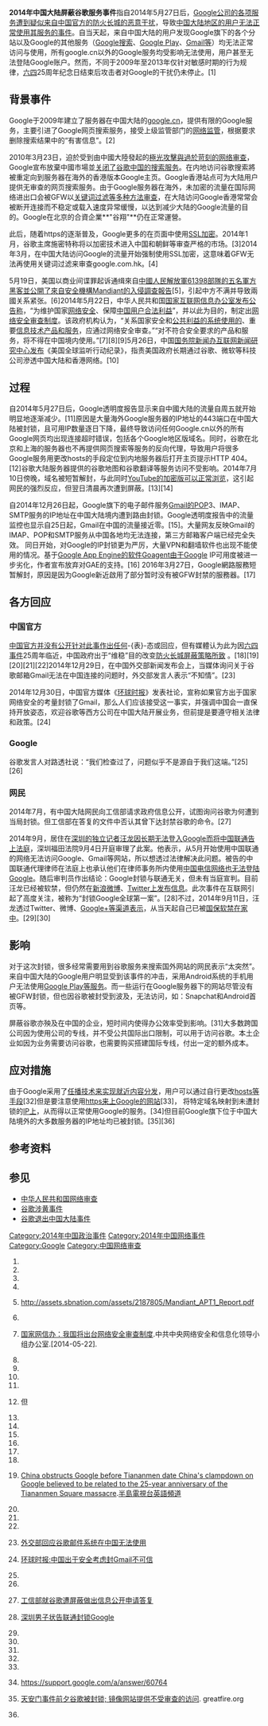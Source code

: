 **2014年中国大陆屏蔽谷歌服务事件**指自2014年5月27日后，[Google公司的各项服务遭到疑似来自中国官方的](../Page/Google.md "wikilink")[防火长城的恶意干扰](../Page/防火长城.md "wikilink")，导致[中国大陆地区的用户无法正常使用其服务的事件](../Page/中国大陆.md "wikilink")。自当天起，来自中国大陆的用户发现Google旗下的各个分站以及Google的其他服务（[Google搜索](../Page/Google搜索.md "wikilink")、[Google
Play](../Page/Google_Play.md "wikilink")、[Gmail等](../Page/Gmail.md "wikilink")）均无法正常访问与使用，所有google.cn以外的Google服务均受影响无法使用，用户甚至无法登陆Google账户。然而，不同于2009年至2013年仅针对敏感时期的行为规律，[六四](../Page/六四事件.md "wikilink")25周年纪念日结束后攻击者对Google的干扰仍未停止。\[1\]

## 背景事件

Google于2009年建立了服务器在中国大陆的[google.cn](https://zh.wikipedia.org/wiki/google.cn "wikilink")，提供有限的Google服务，主要引进了Google网页搜索服务，接受上级监管部门的[网络监管](https://zh.wikipedia.org/wiki/网络审查 "wikilink")，根据要求删除搜索结果中的“有害信息”。\[2\]

2010年3月23日，迫於受到由中國大陸發起的[極光攻擊與過於苛刻的网络审查](../Page/极光行动.md "wikilink")，Google宣布放棄中國市場並[关闭了谷歌中国的搜索服务](../Page/谷歌退出中国大陆事件.md "wikilink")。在内地访问谷歌搜索將被重定向到服务器在海外的香港版本Google主页。Google香港站点可为大陆用户提供无审查的网页搜索服务。由于Google服务器在海外，未加密的流量在国际网络进出口会被GFW以[关键词过滤等多种方法审查](https://zh.wikipedia.org/wiki/GFW "wikilink")，在大陆访问Google香港常常会被断开连接而不稳定或载入速度异常缓慢，以达到减少大陆的Google流量的目的。Google在北京的合資企業**"谷翔"**仍在正常運營。

此后，随着https的逐渐普及，Google更多的在页面中使用[SSL加密](https://zh.wikipedia.org/wiki/SSL "wikilink")。2014年1月，谷歌主席施密特称将以加密技术进入中国和朝鲜等审查严格的市场。\[3\]2014年3月，在中国大陆访问Google的流量开始强制使用SSL加密，这意味着GFW无法再使用关键词过滤来审查google.com.hk。\[4\]

5月19日，美国以商业间谍罪起诉通缉來自[中國人民解放軍61398部隊的五名軍方黑客並公開了來自安全機構Mandiant的入侵調查報告](../Page/中國人民解放軍61398部隊.md "wikilink")\[5\]，引起中方不满并导致兩國关系紧张。\[6\]2014年5月22日，中华人民共和国[国家互联网信息办公室发布公告称](https://zh.wikipedia.org/wiki/国家互联网信息办公室 "wikilink")，“为维护国家[网络安全](../Page/网络安全.md "wikilink")、保障[中国用户合法利益](https://zh.wikipedia.org/wiki/中国 "wikilink")”，并以此为目的，制定出[网络安全审查制度](https://zh.wikipedia.org/wiki/网络安全审查制度 "wikilink")。该政府机构认为，“关系国家安全和[公共利益的](https://zh.wikipedia.org/wiki/公共利益 "wikilink")[系统使用的](https://zh.wikipedia.org/wiki/系统 "wikilink")、重要[信息技术产品和](../Page/信息技术.md "wikilink")[服务](https://zh.wikipedia.org/wiki/服务 "wikilink")，应通过网络安全审查。”“对不符合安全要求的产品和服务，将不得在中国境内使用。”\[7\]\[8\]\[9\]5月26日，中国[国务院新闻办互联网新闻研究中心发布](https://zh.wikipedia.org/wiki/国务院新闻办 "wikilink")《美国全球监听行动纪录》，指责美国政府长期通过谷歌、微软等科技公司滲透中国大陆和香港网络。\[10\]

## 过程

自2014年5月27日后，Google透明度报告显示来自中國大陆的流量自周五就开始明显地逐渐减少。\[11\]原因是大量海外Google服务器的IP地址的443端口在中国大陆被封锁，且可用IP数量逐日下降，最终导致访问任何Google.cn以外的所有Google网页均出现连接超时错误，包括各个Google地区版域名。同时，谷歌在北京和上海的服务器也不再提供网页搜索等服务的反向代理，导致用户将很多Google服务用更改hosts的手段定位到内地服务器后打开主页提示HTTP
404。\[12\]谷歌大陆服务器提供的谷歌地图和谷歌翻译等服务访问不受影响。2014年7月10日傍晚，域名被短暂解封，与此同时[YouTube的加密版可以正常浏览](../Page/YouTube.md "wikilink")，这引起网民的强烈反应，但翌日清晨再次遭到屏蔽。\[13\]\[14\]

自2014年12月26日起，Google旗下的电子邮件服务[Gmail的POP](../Page/Gmail.md "wikilink")3、IMAP、SMTP服务的IP地址在中国大陆境内遭到路由封锁。Google透明度报告中的流量监控也显示自25日起，Gmail在中国的流量接近零。\[15\]。大量网友反映Gmail的IMAP、POP和SMTP服务从中国各地均无法连接，第三方邮箱客户端已经完全失效。
同日开始，对Google的IP封锁更为严厉，大量VPN和翻墙软件也出现不能使用的情况。基于[Google App
Engine的软件](https://zh.wikipedia.org/wiki/Google_App_Engine "wikilink")[Goagent由于Google](https://zh.wikipedia.org/wiki/Goagent "wikilink")
IP可用度被进一步劣化，作者宣布放弃对GAE的支持。\[16\]
2016年3月27日，Google網路服務短暂解封，原因是因为Google新近啟用了部分暂时没有被GFW封禁的服務器。\[17\]

## 各方回应

### 中国官方

[中国官方并没有公开针对此事作出任何](https://zh.wikipedia.org/wiki/中国 "wikilink")-{表}-态或回应，但有媒體认为此为因[六四事件](../Page/六四事件.md "wikilink")25周年临近，中国政府出于“维稳”目的改变[防火长城屏蔽策略所致](../Page/防火长城.md "wikilink")
。\[18\]\[19\]\[20\]\[21\]\[22\]2014年12月29日，在中国外交部新闻发布会上，当媒体询问关于谷歌邮箱Gmail无法在中国连接的问题时，外交部发言人表示“不知情”。\[23\]

2014年12月30日，中国官方媒体《[环球时报](../Page/环球时报.md "wikilink")》发表社论，宣称如果官方出于国家网络安全的考量封锁了Gmail，那么人们应该接受这一事实，并强调中国会一直保持开放姿态，欢迎谷歌等西方公司在中国大陆开展业务，但前提是要遵守相关法律和政策。\[24\]

### Google

谷歌发言人对路透社说：“我们检查过了，问题似乎不是源自于我们这端。”\[25\]\[26\]

### 网民

2014年7月，有中国大陆网民向工信部请求政府信息公开，试图询问谷歌为何遭到当局封锁。但工信部在答复的文件中否认其曾下达封禁谷歌的命令。\[27\]

2014年9月，居住在[深圳的独立记者](https://zh.wikipedia.org/wiki/深圳 "wikilink")[汪龙因长期无法登入Google而将中国联通告上法庭](https://zh.wikipedia.org/wiki/汪龙 "wikilink")，深圳福田法院9月4日开庭审理了此案。他表示，从5月开始使用中国联通的网络无法访问Google、Gmail等网站，所以想透过法律解决此问题。被告的中国联通代理律师在法庭上也承认他们在律师事务所内使用[中国电信网络也无法登陆Google](https://zh.wikipedia.org/wiki/中国电信 "wikilink")。随后审判员作出结论：Google封锁与联通无关，但未有当庭宣判。目前汪龙已经被软禁，但仍然在[新浪微博](../Page/新浪微博.md "wikilink")、[Twitter上发布信息](../Page/Twitter.md "wikilink")。此次事件在互联网引起了高度关注，被称为“封锁Google全球第一案”。\[28\]不过，2014年9月11日，汪龙透过Twitter、微博、[Google+等渠道表示](../Page/Google+.md "wikilink")，从当天起自己已被[国保软禁在家中](https://zh.wikipedia.org/wiki/国内安全保卫 "wikilink")。\[29\]\[30\]

## 影响

对于这次封锁，很多经常需要用到谷歌服务来搜索国外网站的网民表示“太突然”。来自中国大陆的Google用户明显受到该事件的冲击，采用Android系统的手机用户无法使用[Google
Play等服务](../Page/Google_Play.md "wikilink")。而一些运行在Google服务器下的网站尽管没有被GFW封锁，但也因谷歌被封受到波及，无法访问，如：Snapchat和Android首页等。

屏蔽谷歌亦殃及在中国的企业，短时间内使得办公效率受到影响。\[31\]大多数跨国公司因为使用公司的专线，并不受公共国际出口限制，可以用于访问谷歌。本土企业如因为业务需要访问谷歌，也需要购买搭建国际专线，付出一定的额外成本。

## 应对措施

由于Google采用了[任播技术来实现就近内容分发](../Page/任播.md "wikilink")，用户可以通过自行更改[hosts等手段](https://zh.wikipedia.org/wiki/hosts "wikilink")\[32\]但是要注意使用[https来上Google的网站](https://zh.wikipedia.org/wiki/HTTPS "wikilink")\[33\]，
将特定域名映射到未遭封锁的[IP上](../Page/IP地址.md "wikilink")，从而得以正常使用Google的服务。\[34\]但目前Google旗下位于中国大陆境外的大多数服务器的IP地址均已被封锁。\[35\]\[36\]

## 参考资料

## 参见

  - [中华人民共和国网络审查](../Page/中华人民共和国网络审查.md "wikilink")
  - [谷歌涉黄事件](../Page/谷歌涉黄事件.md "wikilink")
  - [谷歌退出中国大陆事件](../Page/谷歌退出中国大陆事件.md "wikilink")

[Category:2014年中国政治事件](https://zh.wikipedia.org/wiki/Category:2014年中国政治事件 "wikilink")
[Category:2014年中国网络事件](https://zh.wikipedia.org/wiki/Category:2014年中国网络事件 "wikilink")
[Category:Google](https://zh.wikipedia.org/wiki/Category:Google "wikilink")
[Category:中国网络审查](https://zh.wikipedia.org/wiki/Category:中国网络审查 "wikilink")

1.

2.

3.

4.

5.  <http://assets.sbnation.com/assets/2187805/Mandiant_APT1_Report.pdf>

6.

7.  [国家网信办：我国将出台网络安全审查制度](http://www.cac.gov.cn/2014-05/22/m_126534290.htm).中共中央网络安全和信息化领导小组办公室.\[2014-05-22\].

8.

9.

10.

11.
12. 但

13.

14.

15.

16.

17.

18.

19. [China obstructs Google before Tiananmen date China's clampdown on
    Google believed to be related to the 25-year anniversary of the
    Tiananmen Square
    massacre](http://www.aljazeera.com/indepth/features/2014/06/china-obstructs-google-before-tiananmen-date-20146384742345227.html).[半島電視台英語頻道](../Page/半島電視台英語頻道.md "wikilink")

20.

21.

22.

23. [外交部回应谷歌邮件系统在中国无法使用](http://news.sina.com.cn/c/2014-12-29/184331340920.shtml)

24. [环球时报:中国出于安全考虑封Gmail不可信](http://news.sina.com.cn/c/2014-12-30/004231341424.shtml)

25.

26.

27. [工信部就谷歌遭屏蔽做出信息公开申请答复](http://chinadigitaltimes.net/chinese/2014/08/%E7%BF%BB%E5%A2%99-%E5%B7%A5%E4%BF%A1%E9%83%A8%E5%B0%B1%E8%B0%B7%E6%AD%8C%E9%81%AD%E5%B1%8F%E8%94%BD%E5%81%9A%E5%87%BA%E4%BF%A1%E6%81%AF%E5%85%AC%E5%BC%80%E7%94%B3%E8%AF%B7%E7%AD%94%E5%A4%8D/)

28. [深圳男子状告联通封锁Google](http://www.solidot.org/story?sid=41020)

29.

30.

31.

32.

33.

34. <https://support.google.com/a/answer/60764>

35. [天安门事件前夕谷歌被封锁;
    镜像网站提供不受审查的访问](https://zh.greatfire.org/blog/2014/jun/google-disrupted-prior-tiananmen-anniversary-mirror-sites-enable-uncensored-access).
    greatfire.org

36.